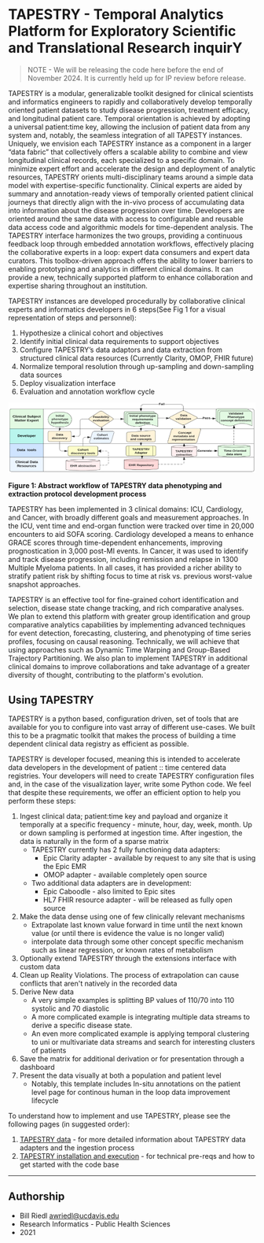 # TAPESTRY - Temporal Analytics Platform for Exploratory Scientific and Translational Research inquirY

> NOTE - We will be releasing the code here before the end of November 2024.  It is currently held up for IP review before release.

TAPESTRY is a modular, generalizable toolkit designed for clinical scientists and informatics engineers to rapidly and collaboratively develop temporally oriented patient datasets to study disease progression, treatment efficacy, and longitudinal patient care.  Temporal orientation is achieved by adopting a universal patient:time key, allowing the inclusion of patient data from any system and, notably, the seamless integration of all TAPESTY instances.  Uniquely, we envision each TAPESTRY instance as a component in a larger “data fabric” that collectively offers a scalable ability to combine and view longitudinal clinical records, each specialized to a specific domain.  To minimize expert effort and accelerate the design and deployment of analytic resources, TAPESTRY orients multi-disciplinary teams around a simple data model with expertise-specific functionality.  Clinical experts are aided by summary and annotation-ready views of temporally oriented patient clinical journeys that directly align with the in-vivo process of accumulating data into information about the disease progression over time. Developers are oriented around the same data with access to configurable and reusable data access code and algorithmic models for time-dependent analysis. The TAPESTRY interface harmonizes the two groups, providing a continuous feedback loop through embedded annotation workflows, effectively placing the collaborative experts in a loop: expert data consumers and expert data curators. This toolbox-driven approach offers the ability to lower barriers to enabling prototyping and analytics in different clinical domains. It can provide a new, technically supported platform to enhance collaboration and expertise sharing throughout an institution.


TAPESTRY instances are developed procedurally by collaborative clinical experts and informatics developers in 6 steps(See Fig 1 for a visual representation of steps and personnel):

1. Hypothesize a clinical cohort and objectives
2. Identify initial clinical data requirements to support objectives
3. Configure TAPESTRY’s data adaptors and data extraction from structured clinical data resources (Currently Clarity, OMOP, FHIR future)
4. Normalize temporal resolution through up-sampling and down-sampling data sources
5. Deploy visualization interface
6. Evaluation and annotation workflow cycle


![](img/tapestry_dev_process.png)

**Figure 1: Abstract workflow of TAPESTRY data phenotyping and extraction protocol development process**


TAPESTRY has been implemented in 3 clinical domains: ICU, Cardiology, and Cancer, with broadly different goals and measurement approaches. In the ICU, vent time and end-organ function were tracked over time in 20,000 encounters to aid SOFA scoring.  Cardiology developed a means to enhance GRACE scores through time-dependent enhancements, improving prognostication in 3,000 post-MI events.  In Cancer, it was used to identify and track disease progression, including remission and relapse in 1300 Multiple Myeloma patients. In all cases, it has provided a richer ability to stratify patient risk by shifting focus to time at risk vs. previous worst-value snapshot approaches.

TAPESTRY is an effective tool for fine-grained cohort identification and selection, disease state change tracking, and rich comparative analyses.  We plan to extend this platform with greater group identification and group comparative analytics capabilities by implementing advanced techniques for event detection, forecasting, clustering, and phenotyping of time series profiles, focusing on causal reasoning.  Technically, we will achieve that using approaches such as Dynamic Time Warping and Group-Based Trajectory Partitioning.  We also plan to implement TAPESTRY in additional clinical domains to improve collaborations and take advantage of a greater diversity of thought, contributing to the platform's evolution.


## Using TAPESTRY

TAPESTRY is a python based, configuration driven, set of tools that are available for you to configure into vast array of different use-cases.  We built this to be a pragmatic toolkit that makes the process of building a time dependent clinical data registry as efficient as possible.

TAPESTRY is developer focused, meaning this is intended to accelerate data developers in the development of patient :: time centered data registries.  Your developers will need to create TAPESTRY configuration files and, in the case of the visualization layer, write some Python code.  We feel that despite these requirements, we offer an efficient option to help you perform these steps:

1. Ingest clinical data; patient:time key and payload and organize it temporally at a specific frequency - minute, hour, day, week, month.  Up or down sampling is performed at ingestion time.  After ingestion, the data is naturally in the form of a sparse matrix
    - TAPESTRY currently has 2 fully functioning data adapters:
      - Epic Clarity adapter - available by request to any site that is using the Epic EMR
      - OMOP adapter - available completely open source
    - Two additional data adapters are in development:
      - Epic Caboodle - also limited to Epic sites
      - HL7 FHIR resource adapter - will be released as fully open source
2. Make the data dense using one of few clinically relevant mechanisms
    - Extrapolate last known value forward in time until the next known value (or until there is evidence the value is no longer valid)
    - interpolate data through some other concept specific mechanism such as linear regression, or known rates of metabolism
3. Optionally extend TAPESTRY through the extensions interface with custom data
4. Clean up Reality Violations.  The process of extrapolation can cause conflicts that aren't natively in the recorded data
5. Derive New data
    - A very simple examples is splitting BP values of 110/70 into 110 systolic and 70 diastolic
    - A more complicated example is integrating multiple data streams to derive a specific disease state.
    - An even more complicated example is applying temporal clustering to uni or multivariate data streams and search for interesting clusters of patients
6. Save the matrix for additional derivation or for presentation through a dashboard
7. Present the data visually at both a population and patient level
    - Notably, this template includes In-situ annotations on the patient level page for continous human in the loop data improvement lifecycle


To understand how to implement and use TAPESTRY, please see the following pages (in suggested order):

1. [TAPESTRY data](data.md) - for more detailed information about TAPESTRY data adapters and the ingestion process
1. [TAPESTRY installation and execution](run.md) - for technical pre-reqs and how to get started with the code base

---

## Authorship
* Bill Riedl <awriedl@ucdavis.edu>
* Research Informatics - Public Health Sciences
* 2021
